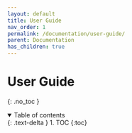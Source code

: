 ```yaml
---
layout: default
title: User Guide
nav_order: 1
permalink: /documentation/user-guide/
parent: Documentation
has_children: true
---
```


# User Guide
{: .no_toc }

<details open markdown="block">
  <summary>
    Table of contents
  </summary>
  {: .text-delta }
1. TOC
{:toc}
</details>
